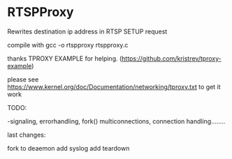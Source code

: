 # RTSPProxy
Rewrites destination ip address in RTSP SETUP request

compile with gcc -o rtspproxy rtspproxy.c

thanks TPROXY EXAMPLE for helping. (https://github.com/kristrev/tproxy-example)

please see https://www.kernel.org/doc/Documentation/networking/tproxy.txt to get it work

TODO:

-signaling, errorhandling, fork() multiconnections, connection handling........

last changes:

fork to deaemon
add syslog
add teardown
